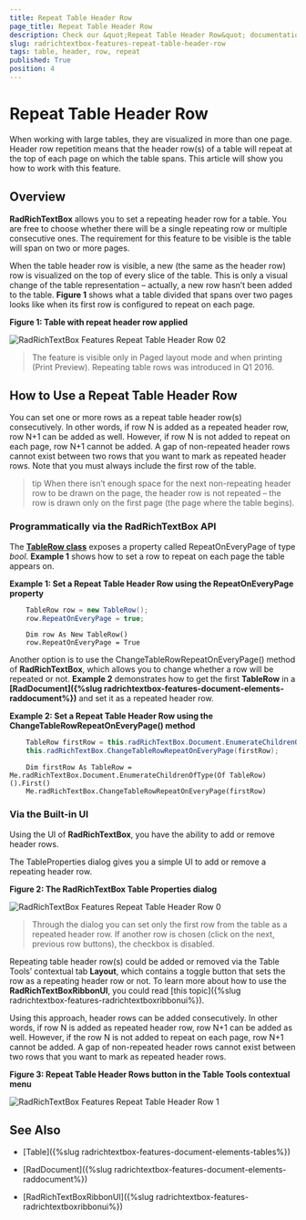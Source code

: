 ```yaml
---
title: Repeat Table Header Row
page_title: Repeat Table Header Row
description: Check our &quot;Repeat Table Header Row&quot; documentation article for the RadRichTextBox {{ site.framework_name }} control.
slug: radrichtextbox-features-repeat-table-header-row
tags: table, header, row, repeat
published: True
position: 4
---
```


# Repeat Table Header Row

When working with large tables, they are visualized in more than one page. Header row repetition means that the header row(s) of a table will repeat at the top of each page on which the table spans. This article will show you how to work with this feature.

## Overview  

__RadRichTextBox__ allows you to set a repeating header row for a table. You are free to choose whether there will be a single repeating row or multiple consecutive ones. The requirement for this feature to be visible is the table will span on two or more pages.

When the table header row is visible, a new (the same as the header row) row is visualized on the top of every slice of the table. This is only a visual change of the table representation – actually, a new row hasn’t been added to the table. __Figure 1__ shows what a table divided that spans over two pages looks like when its first row is configured to repeat on each page.

__Figure 1: Table with repeat header row applied__

![RadRichTextBox Features Repeat Table Header Row 02](images/RadRichTextBox_Features_Repeat_Table_Header_Row_02.png)

>The feature is visible only in Paged layout mode and when printing (Print Preview). Repeating table rows was introduced in Q1 2016.

## How to Use a Repeat Table Header Row

You can set one or more rows as a repeat table header row(s) consecutively. In other words, if row N is added as a repeated header row, row N+1 can be added as well. However, if row N is not added to repeat on each page, row N+1 cannot be added. A gap of non-repeated header rows cannot exist between two rows that you want to mark as repeated header rows. Note that you must always include the first row of the table.

>tip When there isn’t enough space for the next non-repeating header row to be drawn on the page, the header row is not repeated – the row is drawn only on the first page (the page where the table begins).

### Programmatically via the RadRichTextBox API 

The __[TableRow class](https://docs.telerik.com/devtools/wpf/api/telerik.windows.documents.model.tablerow)__ exposes a property called RepeatOnEveryPage of type *bool*. __Example 1__ shows how to set a row to repeat on each page the table appears on.


__Example 1: Set a Repeat Table Header Row using the RepeatOnEveryPage property__

```C#
	TableRow row = new TableRow();
	row.RepeatOnEveryPage = true;
```
```VB.NET
	Dim row As New TableRow()
	row.RepeatOnEveryPage = True
```


Another option is to use the ChangeTableRowRepeatOnEveryPage() method of __RadRichTextBox__, which allows you to change whether a row will be repeated or not. __Example 2__ demonstrates how to get the first __TableRow__ in a __[RadDocument]({%slug radrichtextbox-features-document-elements-raddocument%})__ and set it as a repeated header row.

__Example 2: Set a Repeat Table Header Row using the ChangeTableRowRepeatOnEveryPage() method__

```C#
	TableRow firstRow = this.radRichTextBox.Document.EnumerateChildrenOfType<TableRow>().First();
	this.radRichTextBox.ChangeTableRowRepeatOnEveryPage(firstRow);
```
```VB.NET
	Dim firstRow As TableRow = Me.radRichTextBox.Document.EnumerateChildrenOfType(Of TableRow)().First()
	Me.radRichTextBox.ChangeTableRowRepeatOnEveryPage(firstRow)
```

### Via the Built-in UI 

Using the UI of __RadRichTextBox__, you have the ability to add or remove header rows.

The TableProperties dialog gives you a simple UI to add or remove a repeating header row.

__Figure 2: The RadRichTextBox Table Properties dialog__

![RadRichTextBox Features Repeat Table Header Row 0](images/RadRichTextBox_Features_Repeat_Table_Header_Row_0.png)

>Through the dialog you can set only the first row from the table as a repeated header row. If another row is chosen (click on the next, previous row buttons), the checkbox is disabled. 


Repeating table header row(s) could be added or removed via the Table Tools’ contextual tab __Layout__, which contains a toggle button that sets the row as a repeating header row or not. To learn more about how to use the __RadRichTextBoxRibbonUI__, you could read [this topic]({%slug radrichtextbox-features-radrichtextboxribbonui%}).

Using this approach, header rows can be added consecutively. In other words, if row N is added as repeated header row, row N+1 can be added as well. However, if the row N is not added to repeat on each page, row N+1 cannot be added. A gap of non-repeated header rows cannot exist between two rows that you want to mark as repeated header rows. 

__Figure 3: Repeat Table Header Rows button in the Table Tools contextual menu__

![RadRichTextBox Features Repeat Table Header Row 1](images/RadRichTextBox_Features_Repeat_Table_Header_Row_1.png)

## See Also

* [Table]({%slug radrichtextbox-features-document-elements-tables%})

* [RadDocument]({%slug radrichtextbox-features-document-elements-raddocument%})

* [RadRichTextBoxRibbonUI]({%slug radrichtextbox-features-radrichtextboxribbonui%})
